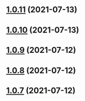 ## [1.0.11](https://github.com/Telesero/freeswitch/compare/telesero_fs_bundle-1.0.10...telesero_fs_bundle-1.0.11) (2021-07-13)



## [1.0.10](https://github.com/Telesero/freeswitch/compare/telesero_fs_bundle-1.0.9...telesero_fs_bundle-1.0.10) (2021-07-13)



## [1.0.9](https://github.com/Telesero/freeswitch/compare/telesero_fs_bundle-1.0.8...telesero_fs_bundle-1.0.9) (2021-07-12)



## [1.0.8](https://github.com/Telesero/freeswitch/compare/telesero_fs_bundle-1.0.7...telesero_fs_bundle-1.0.8) (2021-07-12)



## [1.0.7](https://github.com/Telesero/freeswitch/compare/telesero_fs_bundle-1.0.6...telesero_fs_bundle-1.0.7) (2021-07-12)




